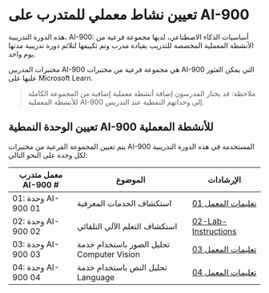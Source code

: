 # تعيين نشاط معملي للمتدرب على AI-900

هذه الدورة التدريبية، AI-900: أساسيات الذكاء الاصطناعي، لديها مجموعة فرعية من الأنشطة المعملية المخصصة للتدريب بقيادة مدرب وتم تكييفها لتلائم دورة تدريبية مدتها يوم واحد.

مختبرات المدربين AI-900 هي مجموعة فرعية من مختبرات AI-900 التي يمكن العثور عليها على Microsoft Learn.

> ملاحظة: قد يختار المدرسون إضافة أنشطة معملية إضافية من المجموعة الكاملة للأنشطة المعملية AI-900 إلى وحداتهم النمطية عند التدريس.

## تعيين الوحدة النمطية AI-900 للأنشطة المعملية

يتم تعيين المجموعة الفرعية من مختبرات AI-900 المستخدمة في هذه الدورة التدريبية لكل وحدة على النحو التالي: 

| معمل متدرب AI-900 # | الموضوع | الإرشادات |
| --- | --- | --- |
| 01: وحدة AI-900 01 | استكشاف الخدمات المعرفية | [01 تعليمات المعمل](https://aka.ms/ai900-module-01) |
| 02: وحدة AI-900 02 | استكشاف التعلم الآلي التلقائي | [02-Lab-Instructions](https://aka.ms/ai900-module-02) |
| 03: وحدة AI-900 03 | تحليل الصور باستخدام خدمة Computer Vision  | [03 تعليمات المعمل](https://aka.ms/ai900-module-03) |
| 04: وحدة AI-900 04 | تحليل النص باستخدام خدمة Language | [04 تعليمات المعمل](https://aka.ms/ai900-module-04) |


